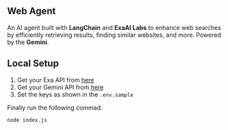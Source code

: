 ## Web Agent
An AI agent built with **LangChain** and **ExaAI Labs** to enhance web searches by efficiently retrieving results, finding similar websites, and more. Powered by the **Gemini**.

## Local Setup 
1. Get your Exa API from [here](https://exa.ai/)
2. Get your Gemini API from [here](https://ai.google.dev/)
3. Set the keys as shown in the `.env.sample`

Finally run the following commad.
```
node index.js

```
